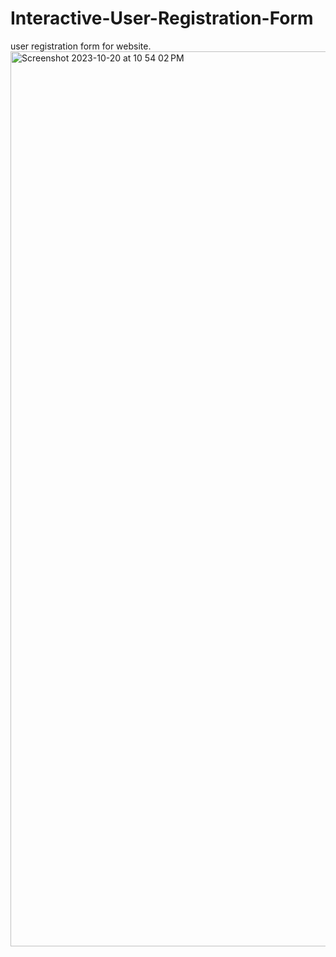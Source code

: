 # Interactive-User-Registration-Form
user registration form for website.
<img width="1432" alt="Screenshot 2023-10-20 at 10 54 02 PM" src="https://github.com/SudeepGR/Interactive-User-Registration-Form/assets/139679603/bd5edbdc-521b-4f05-b4b1-033e0150d153">
